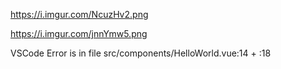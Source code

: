 https://i.imgur.com/NcuzHv2.png

https://i.imgur.com/jnnYmw5.png

VSCode Error is in file src/components/HelloWorld.vue:14 + :18
